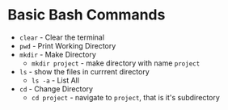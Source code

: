 # Basic Bash Commands

* `clear` - Clear the terminal
* `pwd` - Print Working Directory
* `mkdir` - Make Directory
    * `mkdir project` - make directory with name `project`
* `ls` - show the files in currrent directory
    * `ls -a` - List All
* `cd` - Change Directory
    * `cd project` - navigate to `project`, that is it's subdirectory
